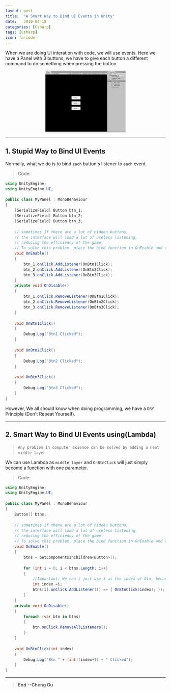 ```yaml
---
layout: post
title:  "A Smart Way to Bind UI Events in Unity"
date:   2019-04-18
categories: [Csharp]
tags: [Csharp]
icon: fa-code
---
```


When we are doing UI interation with code, we will use events. Here we have a Panel with 3 buttons, we have to give each button a different command to do something when pressing the button.

<p align="center">     
<img src="/static/assets/img/blog/uibtns.jpg" width="50%">
</p>

---

## **1. Stupid Way to Bind UI Events**

Normally, what we do is to bind `each` button's listener to `each` event.

>Code:

```csharp
using UnityEngine;
using UnityEngine.UI;

public class MyPanel : MonoBehaviour
{
    [SerializeField] Button btn_1;
    [SerializeField] Button btn_2;
    [SerializeField] Button btn_3;

    // sometimes If there are a lot of hidden buttons, 
    // the interface will load a lot of useless listening, 
    // reducing the efficiency of the game.
    // To solve this problem, place the bind function in OnEnable and unbind it in OnDisable.
    void OnEnable()
    {
        btn_1.onClick.AddListener(OnBtn1Click);
        btn_2.onClick.AddListener(OnBtn2Click);
        btn_3.onClick.AddListener(OnBtn3Click);
    }
    private void OnDisable()
    {
        btn_1.onClick.RemoveListener(OnBtn1Click);
        btn_2.onClick.RemoveListener(OnBtn2Click);
        btn_3.onClick.RemoveListener(OnBtn3Click);
    }

    void OnBtn1Click()
    {
        Debug.Log("Btn1 Clicked");
    }

    void OnBtn2Click()
    {
        Debug.Log("Btn2 Clicked");
    }

    void OnBtn3Click()
    {
        Debug.Log("Btn3 Clicked");
    }
}
```

However, We all should know when doing programming, we have a `DRY` Principle (Don't Repeat Yourself). 

---

## **2. Smart Way to Bind UI Events using(Lambda)**

> `Any problem in computer science can be solved by adding a neat middle layer`

We can use Lambda as `middle layer` and `OnBtnClick` will just simply become a function with one parameter. 

>Code:

```csharp
using UnityEngine;
using UnityEngine.UI;

public class MyPanel : MonoBehaviour
{
    Button[] btns;

    // sometimes If there are a lot of hidden buttons, 
    // the interface will load a lot of useless listening, 
    // reducing the efficiency of the game.
    // To solve this problem, place the bind function in OnEnable and unbind it in OnDisable.
    void OnEnable()
    {
        btns = GetComponentsInChildren<Button>();

        for (int i = 0; i < btns.Length; i++)
        {
            //Important: We can't just use i as the index of btn, because the The allocated memory is passed along with the callback
            int index =i; 
            btns[i].onClick.AddListener(() => { OnBtnClick(index); });
        }
    }
    private void OnDisable()
    {
        foreach (var btn in btns)
        {
            btn.onClick.RemoveAllListeners();
        }
    }

    void OnBtnClick(int index)
    {
        Debug.Log("Btn " + (int)(index+1) + " Clicked");
    }
}   
```

---

>**End --Cheng Gu**

